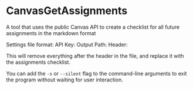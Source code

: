 # CanvasGetAssignments
A tool that uses the public Canvas API to create a checklist for all future assignments in the markdown format

Settings file format:
API Key: <Paste your Canvas API key here>
Output Path: <Path to the text file to output to>
Header: <The line of text to add the assignments afer>

This will remove everything after the header in the file, and replace it with the assignments checklist.

You can add the `-s` or `--silent` flag to the command-line arguments to exit the program without waiting for user interaction. 
